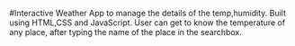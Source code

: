 #Interactive Weather App to manage the details of the temp,humidity.
Built using HTML,CSS and JavaScript.
User can get to know the temperature of any place, after typing the name of the place in the searchbox.
